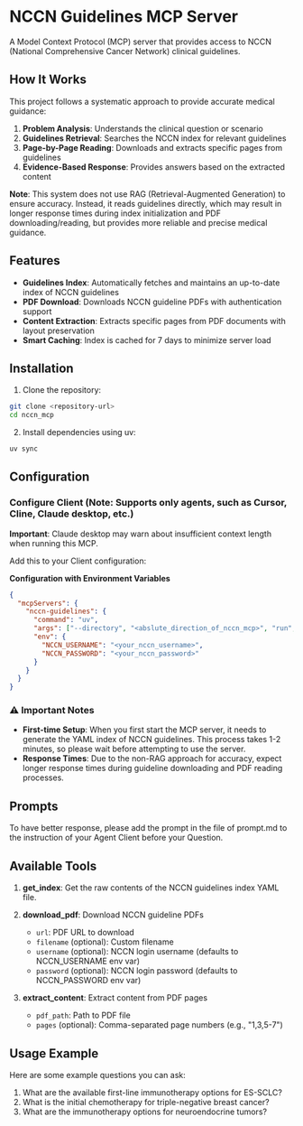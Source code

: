 # NCCN Guidelines MCP Server

A Model Context Protocol (MCP) server that provides access to NCCN (National Comprehensive Cancer Network) clinical guidelines.

## How It Works

This project follows a systematic approach to provide accurate medical guidance:
1. **Problem Analysis**: Understands the clinical question or scenario
2. **Guidelines Retrieval**: Searches the NCCN index for relevant guidelines
3. **Page-by-Page Reading**: Downloads and extracts specific pages from guidelines
4. **Evidence-Based Response**: Provides answers based on the extracted content

**Note**: This system does not use RAG (Retrieval-Augmented Generation) to ensure accuracy. Instead, it reads guidelines directly, which may result in longer response times during index initialization and PDF downloading/reading, but provides more reliable and precise medical guidance.

## Features

- **Guidelines Index**: Automatically fetches and maintains an up-to-date index of NCCN guidelines
- **PDF Download**: Downloads NCCN guideline PDFs with authentication support
- **Content Extraction**: Extracts specific pages from PDF documents with layout preservation
- **Smart Caching**: Index is cached for 7 days to minimize server load

## Installation

1. Clone the repository:
```bash
git clone <repository-url>
cd nccn_mcp
```

2. Install dependencies using uv:
```bash
uv sync
```

## Configuration

### Configure Client (Note: Supports only agents, such as Cursor, Cline, Claude desktop, etc.)

**Important**: Claude desktop may warn about insufficient context length when running this MCP.

Add this to your Client configuration:

**Configuration with Environment Variables**
```json
{
  "mcpServers": {
    "nccn-guidelines": {
      "command": "uv",
      "args": ["--directory", "<abslute_direction_of_nccn_mcp>", "run", "server.py"],
      "env": {
        "NCCN_USERNAME": "<your_nccn_username>",
        "NCCN_PASSWORD": "<your_nccn_password>"
      }
    }
  }
}
```

### ⚠️ Important Notes

- **First-time Setup**: When you first start the MCP server, it needs to generate the YAML index of NCCN guidelines. This process takes 1-2 minutes, so please wait before attempting to use the server.
- **Response Times**: Due to the non-RAG approach for accuracy, expect longer response times during guideline downloading and PDF reading processes.


## Prompts

To have better response, please add the prompt in the file of prompt.md to the instruction of your Agent Client before your Question.

## Available Tools

1. **get_index**: Get the raw contents of the NCCN guidelines index YAML file.

2. **download_pdf**: Download NCCN guideline PDFs
   - `url`: PDF URL to download
   - `filename` (optional): Custom filename
   - `username` (optional): NCCN login username (defaults to NCCN_USERNAME env var)
   - `password` (optional): NCCN login password (defaults to NCCN_PASSWORD env var)

3. **extract_content**: Extract content from PDF pages
   - `pdf_path`: Path to PDF file
   - `pages` (optional): Comma-separated page numbers (e.g., "1,3,5-7")

## Usage Example

Here are some example questions you can ask:

1. What are the available first-line immunotherapy options for ES-SCLC?
2. What is the initial chemotherapy for triple-negative breast cancer?
3. What are the immunotherapy options for neuroendocrine tumors?
